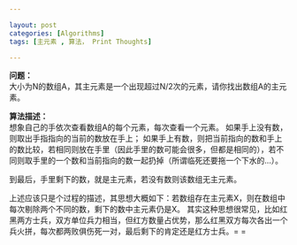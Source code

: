```yaml
---

layout: post
categories: [Algorithms]
tags: [主元素 , 算法， Print Thoughts]

---
```


**问题：**  
大小为N的数组A，其主元素是一个出现超过N/2次的元素，请你找出数组A的主元素。 

**算法描述：**  
想象自己的手依次查看数组A的每个元素，每次查看一个元素。 
如果手上没有数，则取出手指指向的当前的数放在手上； 
如果手上有数，则把当前指向的数和手上的数比较，若相同则放在手里（因此手里的数可能会很多，但都是相同的），若不同则取手里的一个数和当前指向的数一起扔掉（所谓临死还要拖一个下水的...）。 

到最后，手里剩下的数，就是主元素，若没有数则该数组无主元素。 

上述应该只是个过程的描述，其思想大概如下：若数组存在主元素X，则在数组中每次剔除两个不同的数，剩下的数中主元素仍是X。 
其实这种思想很常见，比如红黑两方士兵，双方单位兵力相当，但红方数量占优势，那么红黑双方每次各出一个兵火拼，每次都两败俱伤死一对，最后剩下的肯定还是红方士兵。= =